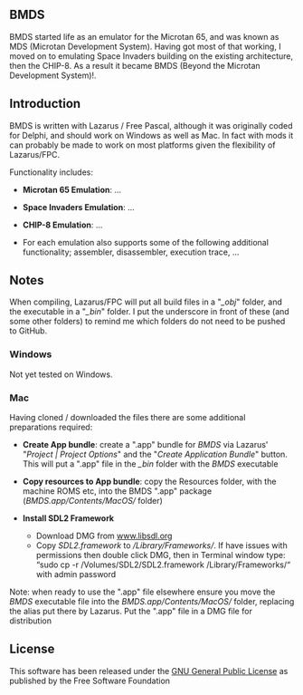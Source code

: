 ## BMDS

BMDS started life as an emulator for the Microtan 65, and was known as MDS (Microtan Development System). Having got most of that working, I moved on to emulating Space Invaders building on the existing architecture, then the CHIP-8. As a result it became BMDS (Beyond the Microtan Development System)!.

## Introduction

BMDS is written with Lazarus / Free Pascal, although it was originally coded for Delphi, and should work on Windows as well as Mac. In fact with mods it can probably be made to work on most platforms given the flexibility of Lazarus/FPC.

Functionality includes:

- **Microtan 65 Emulation**: ...

- **Space Invaders Emulation**: ... 

- **CHIP-8 Emulation**: ...

- For each emulation also supports some of the following additional functionality; assembler, disassembler, execution trace, ...

## Notes

When compiling, Lazarus/FPC will put all build files in a "*_obj*" folder, and the executable in a "*_bin*" folder. I put the underscore in front of these (and some other folders) to remind me which folders do not need to be pushed to GitHub.

### Windows

Not yet tested on Windows.

### Mac

Having cloned / downloaded the files there are some additional preparations required:

- **Create App bundle**: create a ".app" bundle for *BMDS* via Lazarus' "*Project | Project Options*" and the "*Create Application Bundle*" button. This will put a ".app" file in the *_bin* folder with the *BMDS* executable

- **Copy resources to App bundle**: copy the Resources folder, with the machine ROMS etc, into the BMDS ".app" package (*BMDS.app/Contents/MacOS/* folder)

- **Install SDL2 Framework**
  - Download DMG from www.libsdl.org
  - Copy *SDL2.framework* to */Library/Frameworks/*. If have issues with permissions then double click DMG, then in Terminal window type:
    “sudo cp -r /Volumes/SDL2/SDL2.framework /Library/Frameworks/“ with admin password

Note: when ready to use the ".app" file elsewhere ensure you move the *BMDS* executable file into the *BMDS.app/Contents/MacOS/* folder, replacing the alias put there by Lazarus. Put the ".app" file in a DMG file for distribution

## License

This software has been released under the [GNU General Public License](https://www.gnu.org/licenses/) as published by the Free Software Foundation

